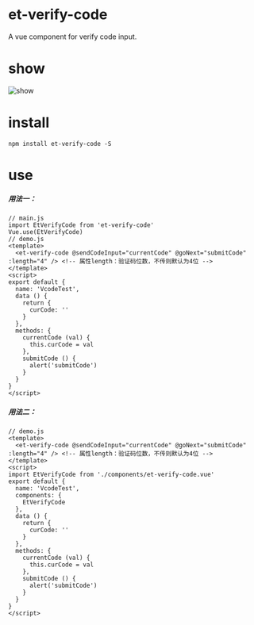 # et-verify-code
A vue component for verify code input.

# show
![show](https://i.ibb.co/x76qPV3/bandicam-2020-06-22-15-00-00-810.gif)

# install
```
npm install et-verify-code -S
```

# use
##### 用法一：
```
// main.js
import EtVerifyCode from 'et-verify-code'
Vue.use(EtVerifyCode)
// demo.js
<template>
  <et-verify-code @sendCodeInput="currentCode" @goNext="submitCode" :length="4" /> <!-- 属性length：验证码位数，不传则默认为4位 -->
</template>
<script>
export default {
  name: 'VcodeTest',
  data () {
    return {
      curCode: ''
    }
  },
  methods: {
    currentCode (val) {
      this.curCode = val
    },
    submitCode () {
      alert('submitCode')
    }
  }
}
</script>
```
##### 用法二：
```
// demo.js
<template>
  <et-verify-code @sendCodeInput="currentCode" @goNext="submitCode" :length="4" /> <!-- 属性length：验证码位数，不传则默认为4位 -->
</template>
<script>
import EtVerifyCode from './components/et-verify-code.vue'
export default {
  name: 'VcodeTest',
  components: {
    EtVerifyCode
  },
  data () {
    return {
      curCode: ''
    }
  },
  methods: {
    currentCode (val) {
      this.curCode = val
    },
    submitCode () {
      alert('submitCode')
    }
  }
}
</script>
```